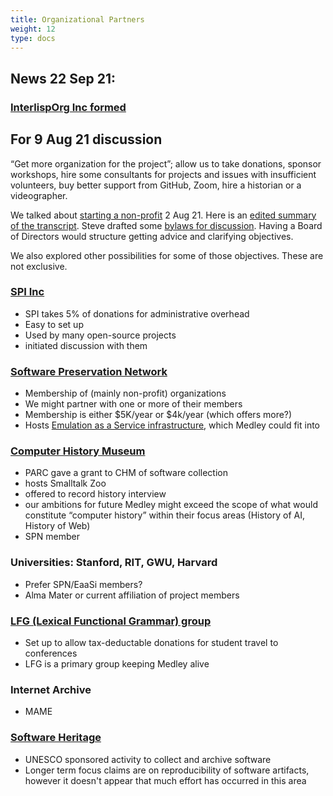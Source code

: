 ```yaml
---
title: Organizational Partners
weight: 12
type: docs
---
```


## News 22 Sep 21:  
### [InterlispOrg Inc formed](./interlisporg-inc)

## For 9 Aug 21 discussion

“Get more organization for the project”; allow us to take donations, sponsor workshops, hire some consultants for projects and issues with insufficient volunteers, buy better support from GitHub, Zoom, hire a historian or a videographer.

We talked about [starting a non-profit](https://youtu.be/q1tyOhjySNs) 2 Aug 21. Here is an [edited summary of the transcript](https://github.com/Interlisp/medley/wiki/21-08-02-notes-on-organization-goals). Steve drafted some [bylaws for discussion](https://github.com/Interlisp/medley/wiki/Draft-Bylaws-of-Interlisp.org). Having a Board of Directors would structure getting advice and clarifying objectives.

We also explored other possibilities for some of those objectives. These are not exclusive.

### [SPI Inc](https://www.spi-inc.org/projects/services/)

* SPI takes 5% of donations for administrative overhead
* Easy to set up
* Used by many open-source projects
* initiated discussion with them

### [Software Preservation Network](https://www.softwarepreservationnetwork.org/about/)

* Membership of (mainly non-profit) organizations
* We might partner with one or more of their members
* Membership is either $5K/year or $4k/year (which offers more?)
* Hosts [Emulation as a Service infrastructure](https://www.softwarepreservationnetwork.org/emulation-as-a-service-infrastructure/), which Medley could fit into

### [Computer History Museum](https://computerhistory.org/)

* PARC gave a grant to CHM of software collection
* hosts Smalltalk Zoo
* offered to record history interview
* our ambitions for future Medley might exceed the scope of what would constitute “computer history” within their focus areas (History of AI, History of Web)
* SPN member

### Universities: Stanford, RIT, GWU, Harvard

* Prefer SPN/EaaSi members?
* Alma Mater or current affiliation of project members

### [LFG (Lexical Functional Grammar) group](https://ling.sprachwiss.uni-konstanz.de/pages/home/lfg/ilfga/constitution.html)

* Set up to allow tax-deductable donations for student travel to conferences
* LFG is a primary group keeping Medley alive

### Internet Archive

* MAME

### [Software Heritage](https://www.softwareheritage.org/)

* UNESCO sponsored activity to collect and archive software
* Longer term focus claims are on reproducibility of software artifacts, however it doesn't appear that much effort has occurred in this area
